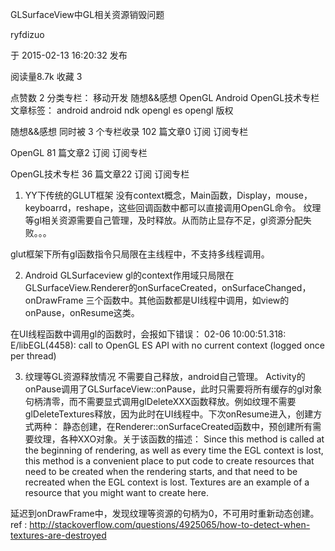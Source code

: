 GLSurfaceView中GL相关资源销毁问题

ryfdizuo

于 2015-02-13 16:20:32 发布

阅读量8.7k
 收藏 3

点赞数 2
分类专栏： 移动开发 随想&amp;&amp;感想 OpenGL Android OpenGL技术专栏 文章标签： android android ndk opengl es opengl
版权

随想&&感想
同时被 3 个专栏收录
102 篇文章0 订阅
订阅专栏

OpenGL
81 篇文章2 订阅
订阅专栏

OpenGL技术专栏
36 篇文章22 订阅
订阅专栏
1. YY下传统的GLUT框架
没有context概念，Main函数，Display，mouse，keyboarrd，reshape，这些回调函数中都可以直接调用OpenGL命令。
纹理等gl相关资源需要自己管理，及时释放。从而防止显存不足，gl资源分配失败。。。

glut框架下所有gl函数指令只局限在主线程中，不支持多线程调用。

2. Android GLSurfaceview
gl的context作用域只局限在GLSurfaceView.Renderer的onSurfaceCreated，onSurfaceChanged，onDrawFrame 三个函数中。其他函数都是UI线程中调用，如view的onPause，onResume这类。

在UI线程函数中调用gl的函数时，会报如下错误：
02-06 10:00:51.318: E/libEGL(4458): call to OpenGL ES API with no current context (logged once per thread)

3. 纹理等GL资源释放情况
不需要自己释放，android自己管理。 Activity的onPause调用了GLSurfaceView::onPause，此时只需要将所有缓存的gl对象句柄清零，而不需要显式调用glDeleteXXX函数释放。例如纹理不需要glDeleteTextures释放，因为此时在UI线程中。下次onResume进入，创建方式两种：
静态创建，在Renderer::onSurfaceCreated函数中，预创建所有需要纹理，各种XXO对象。关于该函数的描述：
Since this method is called at the beginning of rendering, as well as every time the EGL context is lost, this method is a convenient place to put code to create resources that need to be created when the rendering starts, and that need to be recreated when the EGL context is lost. Textures are an example of a resource that you might want to create here.

延迟到onDrawFrame中，发现纹理等资源的句柄为0，不可用时重新动态创建。
ref : http://stackoverflow.com/questions/4925065/how-to-detect-when-textures-are-destroyed